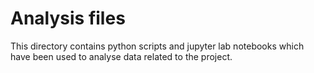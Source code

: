 # Analysis files
This directory contains python scripts and jupyter lab notebooks which have been used to analyse data related to the project.
